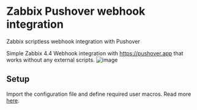# Zabbix Pushover webhook integration
Zabbix scriptless webhook integration with Pushover

Simple Zabbix 4.4 Webhook integration with https://pushover.app that works without any external scripts.
![image](https://user-images.githubusercontent.com/14870891/67862647-884a8600-fb33-11e9-942e-43c9a0fbf5f1.png)



## Setup
Import the configuration file and define required user macros.
Read more [here](https://medium.com/@zhuravlev.vitaly/my-first-webhook-in-4-4-how-about-pushover-integration-711a51702963).
